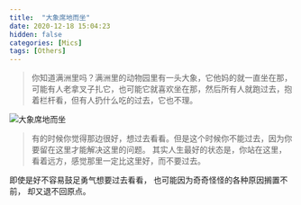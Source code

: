 ```yaml
---
title:  "大象席地而坐"
date: 2020-12-18 15:04:23
hidden: false
categories: [Mics]
tags: [Others]
---
```


> 你知道满洲里吗？满洲里的动物园里有一头大象，它他妈的就一直坐在那，可能有人老拿叉子扎它，也可能它就喜欢坐在那，然后所有人就跑过去，抱着栏杆看，但有人扔什么吃的过去，它也不理。

![大象席地而坐]({{site.url}}/images/2020-12-18-大象席地而坐/大象席地而坐.jpg "大象席地而坐")

> 有的时候你觉得那边很好，想过去看看。但是这个时候你不能过去，因为你要留在这里才能解决这里的问题。
> 其实人生最好的状态是，你站在这里，看着远方，感觉那里一定比这里好，而不要过去。

即使是好不容易鼓足勇气想要过去看看，
也可能因为奇奇怪怪的各种原因搁置不前，
却又退不回原点。